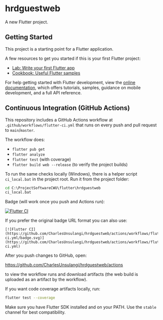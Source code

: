 # hrdguestweb

A new Flutter project.

## Getting Started

This project is a starting point for a Flutter application.

A few resources to get you started if this is your first Flutter project:

- [Lab: Write your first Flutter app](https://docs.flutter.dev/get-started/codelab)
- [Cookbook: Useful Flutter samples](https://docs.flutter.dev/cookbook)

For help getting started with Flutter development, view the
[online documentation](https://docs.flutter.dev/), which offers tutorials,
samples, guidance on mobile development, and a full API reference.

## Continuous Integration (GitHub Actions)

This repository includes a GitHub Actions workflow at `.github/workflows/flutter-ci.yml` that runs
on every push and pull request to `main`/`master`.

The workflow does:

- `flutter pub get`
- `flutter analyze`
- `flutter test` (with coverage)
- `flutter build web --release` (to verify the project builds)

To run the same checks locally (Windows), there is a helper script `ci_local.bat` in the project
root. Run it from the project folder:

```bat
cd C:\ProjectSoftwareCWU\flutter\hrdguestweb
ci_local.bat
```

Badge (will work once you push and Actions run):

[![Flutter CI](https://github.com/CharlesUnsulangi/hrdguestweb/actions/workflows/flutter-ci.yml/badge.svg)](https://github.com/CharlesUnsulangi/hrdguestweb/actions/workflows/flutter-ci.yml)

If you prefer the original badge URL format you can also use:

```
[![Flutter CI](https://github.com/CharlesUnsulangi/hrdguestweb/actions/workflows/flutter-ci.yml/badge.svg)](https://github.com/CharlesUnsulangi/hrdguestweb/actions/workflows/flutter-ci.yml)
```

After you push changes to GitHub, open:

https://github.com/CharlesUnsulangi/hrdguestweb/actions

to view the workflow runs and download artifacts (the web build is uploaded as an artifact by the
workflow).

If you want code coverage artifacts locally, run:

```bash
flutter test --coverage
```

Make sure you have Flutter SDK installed and on your PATH. Use the `stable` channel for best
compatibility.

